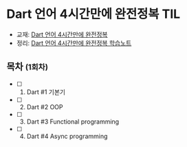 # Dart 언어 4시간만에 완전정복 TIL
- 교재: [Dart 언어 4시간만에 완전정복](https://www.inflearn.com/course/dart-%EC%96%B8%EC%96%B4-%EC%9E%85%EB%AC%B8/dashboard)
- 정리: [Dart 언어 4시간만에 완전정복 학습노트](https://www.notion.so/bfca6a94862a46bbba93b29f08947933?v=475ceca4ffa048ebbe968d2cb87b6e0a)


## 목차 <small>(1회차)</small>
- [ ] 1. Dart #1 기본기
- [ ] 2. Dart #2 OOP
- [ ] 3. Dart #3 Functional programming
- [ ] 4. Dart #4 Async programming
